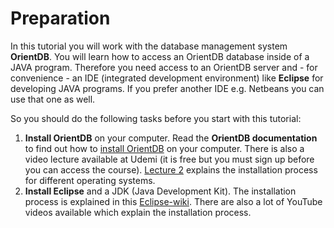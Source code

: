 # Preparation
In this tutorial you will work with the database management system **OrientDB**. You will learn how to access an OrientDB database inside of a JAVA program. Therefore you need access to an OrientDB server and - for convenience - an IDE (integrated development environment) like **Eclipse** for developing JAVA programs. If you prefer another IDE e.g. Netbeans you can use that one as well.

So you should do the following tasks before you start with this tutorial:
1. **Install OrientDB** on your computer. Read the **OrientDB documentation** to find out how to [install OrientDB](http://orientdb.com/docs/last/orientdb.wiki/Tutorial-Installation.html) on your computer. There is also a video lecture available at Udemi (it is free but you must sign up before you can access the course). [Lecture 2](https://www.udemy.com/orientdb-getting-started/#/lecture/1726182) explains the installation process for different operating systems.
2. **Install Eclipse** and a JDK (Java Development Kit). The installation process is explained in this [Eclipse-wiki](https://wiki.eclipse.org/Eclipse/Installation). There are also a lot of YouTube videos available which explain the installation process.


